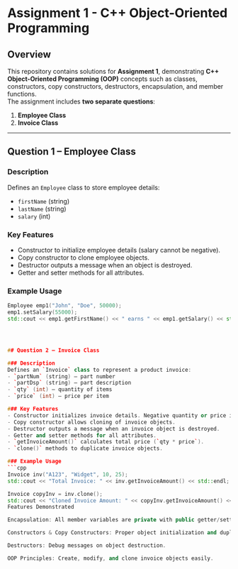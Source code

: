 # Assignment 1 - C++ Object-Oriented Programming

## Overview
This repository contains solutions for **Assignment 1**, demonstrating **C++ Object-Oriented Programming (OOP)** concepts such as classes, constructors, copy constructors, destructors, encapsulation, and member functions.  
The assignment includes **two separate questions**:  

1. **Employee Class**
2. **Invoice Class**

---

## Question 1 – Employee Class

### Description
Defines an `Employee` class to store employee details:
- `firstName` (string)
- `lastName` (string)
- `salary` (int)

### Key Features
- Constructor to initialize employee details (salary cannot be negative).
- Copy constructor to clone employee objects.
- Destructor outputs a message when an object is destroyed.
- Getter and setter methods for all attributes.

### Example Usage
```cpp
Employee emp1("John", "Doe", 50000);
emp1.setSalary(55000);
std::cout << emp1.getFirstName() << " earns " << emp1.getSalary() << std::endl;




## Question 2 – Invoice Class

### Description
Defines an `Invoice` class to represent a product invoice:
- `partNum` (string) – part number
- `partDsp` (string) – part description
- `qty` (int) – quantity of items
- `price` (int) – price per item

### Key Features
- Constructor initializes invoice details. Negative quantity or price is set to 0.
- Copy constructor allows cloning of invoice objects.
- Destructor outputs a message when an invoice object is destroyed.
- Getter and setter methods for all attributes.
- `getInvoiceAmount()` calculates total price (`qty * price`).
- `clone()` methods to duplicate invoice objects.

### Example Usage
```cpp
Invoice inv("A123", "Widget", 10, 25);
std::cout << "Total Invoice: " << inv.getInvoiceAmount() << std::endl;

Invoice copyInv = inv.clone();
std::cout << "Cloned Invoice Amount: " << copyInv.getInvoiceAmount() << std::endl;
Features Demonstrated

Encapsulation: All member variables are private with public getter/setter methods.

Constructors & Copy Constructors: Proper object initialization and duplication.

Destructors: Debug messages on object destruction.

OOP Principles: Create, modify, and clone invoice objects easily.
